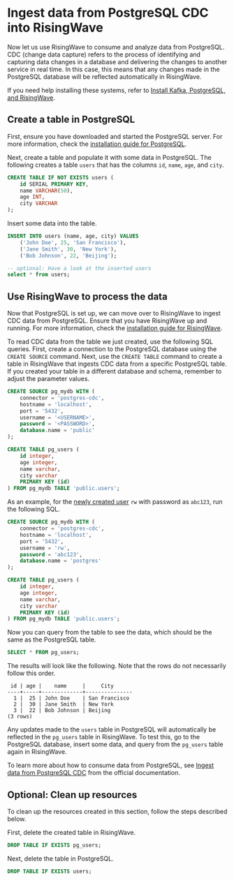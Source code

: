 # Ingest data from PostgreSQL CDC into RisingWave

Now let us use RisingWave to consume and analyze data from PostgreSQL. CDC (change data capture) refers to the process of identifying and capturing data changes in a database and delivering the changes to another service in real time. In this case, this means that any changes made in the PostgreSQL database will be reflected automatically in RisingWave.

If you need help installing these systems, refer to [Install Kafka, PostgreSQL, and RisingWave](00-install-kafka-pg-rw.md).

## Create a table in PostgreSQL

First, ensure you have downloaded and started the PostgreSQL server. For more information, check the [installation guide for PostgreSQL](00-install-kafka-pg-rw.md#install-postgresql).

Next, create a table and populate it with some data in PostgreSQL. The following creates a table `users` that has the columns `id`, `name`, `age`, and `city`.

```sql
CREATE TABLE IF NOT EXISTS users (
    id SERIAL PRIMARY KEY,
    name VARCHAR(50),
    age INT,
    city VARCHAR
);
```

Insert some data into the table.

```sql
INSERT INTO users (name, age, city) VALUES
    ('John Doe', 25, 'San Francisco'),
    ('Jane Smith', 30, 'New York'),
    ('Bob Johnson', 22, 'Beijing');

-- optional: Have a look at the inserted users
select * from users;
```

## Use RisingWave to process the data

Now that PostgreSQL is set up, we can move over to RisingWave to ingest CDC data from PostgreSQL. Ensure that you have RisingWave up and running. For more information, check the [installation guide for RisingWave](00-install-kafka-pg-rw.md#install-risingwave).

To read CDC data from the table we just created, use the following SQL queries. First, create a connection to the PostgreSQL database using the `CREATE SOURCE` command. Next, use the `CREATE TABLE` command to create a table in RisingWave that ingests CDC data from a specific PostgreSQL table. If you created your table in a different database and schema, remember to adjust the parameter values.

```sql
CREATE SOURCE pg_mydb WITH (
    connector = 'postgres-cdc',
    hostname = 'localhost',
    port = '5432',
    username = '<USERNAME>',
    password = '<PASSWORD>',
    database.name = 'public'
);

CREATE TABLE pg_users (
    id integer,
    age integer,
    name varchar,
    city varchar
    PRIMARY KEY (id)
) FROM pg_mydb TABLE 'public.users';
```

As an example, for the [newly created user](00-install-kafka-pg-rw.md#optional-create-a-database-user) `rw` with password as `abc123`, run the following SQL.
```sql
CREATE SOURCE pg_mydb WITH (
    connector = 'postgres-cdc',
    hostname = 'localhost',
    port = '5432',
    username = 'rw',
    password = 'abc123',
    database.name = 'postgres'
);

CREATE TABLE pg_users (
    id integer,
    age integer,
    name varchar,
    city varchar
    PRIMARY KEY (id)
) FROM pg_mydb TABLE 'public.users';
```

Now you can query from the table to see the data, which should be the same as the PostgreSQL table.

```sql
SELECT * FROM pg_users;
```

The results will look like the following. Note that the rows do not necessarily follow this order.

```terminal
 id | age |    name     |     City
----+-----+-------------+---------------
  1 |  25 | John Doe    | San Francisco
  2 |  30 | Jane Smith  | New York
  3 |  22 | Bob Johnson | Beijing
(3 rows)
```

Any updates made to the `users` table in PostgreSQL will automatically be reflected in the `pg_users` table in RisingWave. To test this, go to the PostgreSQL database, insert some data, and query from the `pg_users` table again in RisingWave.

To learn more about how to consume data from PostgreSQL, see [Ingest data from PostgreSQL CDC](https://docs.risingwave.com/docs/current/ingest-from-postgres-cdc/) from the official documentation.

## Optional: Clean up resources
To clean up the resources created in this section, follow the steps described below.

First, delete the created table in RisingWave.

```sql
DROP TABLE IF EXISTS pg_users;
```

Next, delete the table in PostgreSQL.

```sql
DROP TABLE IF EXISTS users;
```
